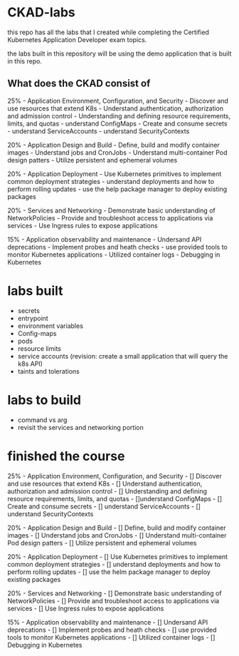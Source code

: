 # CKAD-labs
this repo has all the labs that I created while completing the Certified Kubernetes Application Developer exam topics.

the labs built in this repository will be using the demo application that is built in this repo.

## What does the CKAD consist of 
25% - Application Environment, Configuration, and Security
        - Discover and use resources that extend K8s 
        - Understand authentication, authorization and admission control 
        - Understanding and defining resource requirements, limits, and quotas 
        - understand ConfigMaps
        - Create and consume secrets 
        - understand ServiceAccounts
        - understand SecurityContexts

20% - Application Design and Build 
        - Define, build and modify container images 
        - Understand jobs and CronJobs 
        - Understand multi-container Pod design patters 
        - Utilize persistent and ephemeral volumes

20% - Application Deployment 
        - Use Kubernetes primitives to implement common deployment strategies 
        - understand deployments and how to perform rolling updates
        - use the help package manager to deploy existing packages 

20% - Services and Networking 
        - Demonstrate basic understanding of NetworkPolicies 
        - Provide and troubleshoot access to applications via services
        - Use Ingress rules to expose applications

15% - Application observability and maintenance 
        - Undersand API deprecations 
        - Implement probes and heath checks
        - use provided tools to monitor Kubernetes applications 
        - Utilized container logs 
        - Debugging in Kubernetes



# labs built 
- secrets
- entrypoint 
- environment variables
- Config-maps
- pods 
- resource limits
- service accounts (revision: create a small application that will query the k8s API)
- taints and tolerations 

# labs to build   
- command vs arg
- revisit the services and networking portion





# finished the course 
25% - Application Environment, Configuration, and Security
        - [] Discover and use resources that extend K8s 
        - [] Understand authentication, authorization and admission control 
        - [] Understanding and defining resource requirements, limits, and quotas 
        - []understand ConfigMaps
        - [] Create and consume secrets 
        - [] understand ServiceAccounts
        - [] understand SecurityContexts

20% - Application Design and Build 
        - [] Define, build and modify container images 
        - [] Understand jobs and CronJobs 
        - [] Understand multi-container Pod design patters 
        - [] Utilize persistent and ephemeral volumes

20% - Application Deployment 
        - [] Use Kubernetes primitives to implement common deployment strategies 
        - [] understand deployments and how to perform rolling updates
        - [] use the helm package manager to deploy existing packages 

20% - Services and Networking 
        - [] Demonstrate basic understanding of NetworkPolicies 
        - [] Provide and troubleshoot access to applications via services
        - [] Use Ingress rules to expose applications

15% - Application observability and maintenance 
        - [] Undersand API deprecations 
        - [] Implement probes and heath checks
        - [] use provided tools to monitor Kubernetes applications 
        - [] Utilized container logs 
        - [] Debugging in Kubernetes